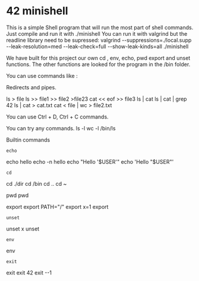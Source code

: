 # 42 minishell

This is a simple Shell program that will run the most part of shell commands.
Just compile and run it with ./minishell
You can run it with valgrind but the readline library need to be supressed:
valgrind --suppressions=./local.supp --leak-resolution=med --leak-check=full --show-leak-kinds=all ./minishell

We have built for this project our own cd , env, echo, pwd export and unset functions.
The other functions are looked for the program in the /bin folder.

You can use commands like :

Redirects and pipes.

ls > file
ls >> file1 >> file2 >file23
cat << eof >> file3
ls | cat
ls | cat | grep 42
ls | cat > cat.txt
cat < file | wc > file2.txt

You can use Ctrl + D, Ctrl + C commands.

You can try any commands.
ls -l 
wc -l 
/bin/ls

Builtin commands

    echo
echo hello
echo -n hello
echo "Hello '$USER'"
echo 'Hello "$USER"'

    cd
cd ./dir
cd /bin
cd ..
cd ~

  pwd
pwd

   export
export PATH="/"
export x=1
export

    unset
unset x
unset

    env
env

    exit
exit
exit 42
exit --1

